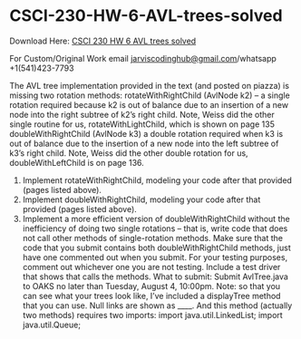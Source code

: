 # CSCI-230-HW-6-AVL-trees-solved

Download Here: [CSCI 230 HW 6 AVL trees solved](https://jarviscodinghub.com/assignment/hw-6-avl-trees-solution/)

For Custom/Original Work email jarviscodinghub@gmail.com/whatsapp +1(541)423-7793

The AVL tree implementation provided in the text (and posted on piazza) is missing two
rotation methods:
rotateWithRightChild (AvlNode k2) – a single rotation required because k2 is out
of balance due to an insertion of a new node into the right subtree of k2’s right child.
Note, Weiss did the other single routine for us, rotateWithLightChild, which is
shown on page 135
doubleWithRightChild (AvlNode k3) a double rotation required when k3 is out of
balance due to the insertion of a new node into the left subtree of k3’s right child.
Note, Weiss did the other double rotation for us, doubleWithLeftChild is on page
136.
1. Implement rotateWithRightChild, modeling your code after that provided (pages
listed above).
2. Implement doubleWithRightChild, modeling your code after that provided (pages
listed above).
3. Implement a more efficient version of doubleWithRightChild without the
inefficiency of doing two single rotations – that is, write code that does not call other
methods of single-rotation methods.
Make sure that the code that you submit contains both doubleWithRightChild methods, just
have one commented out when you submit. For your testing purposes, comment out
whichever one you are not testing.
Include a test driver that shows that calls the methods.
What to submit: Submit AvlTree.java to OAKS no later than Tuesday, August 4,
10:00pm.
Note: so that you can see what your trees look like, I’ve included a displayTree method that
you can use. Null links are shown as ____. And this method (actually two methods) requires
two imports:
import java.util.LinkedList;
import java.util.Queue;


